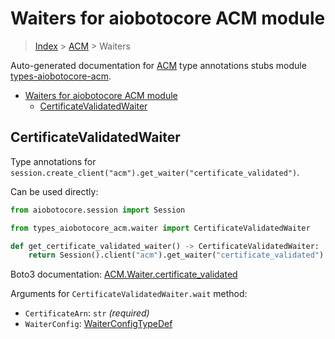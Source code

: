 <a id="waiters-for-aiobotocore-acm-module"></a>

# Waiters for aiobotocore ACM module

> [Index](..) > [ACM](.) > Waiters

Auto-generated documentation for
[ACM](https://boto3.amazonaws.com/v1/documentation/api/latest/reference/services/acm.html#ACM)
type annotations stubs module
[types-aiobotocore-acm](https://pypi.org/project/types-aiobotocore-acm/).

- [Waiters for aiobotocore ACM module](#waiters-for-aiobotocore-acm-module)
  - [CertificateValidatedWaiter](#certificatevalidatedwaiter)

<a id="certificatevalidatedwaiter"></a>

## CertificateValidatedWaiter

Type annotations for
`session.create_client("acm").get_waiter("certificate_validated")`.

Can be used directly:

```python
from aiobotocore.session import Session

from types_aiobotocore_acm.waiter import CertificateValidatedWaiter

def get_certificate_validated_waiter() -> CertificateValidatedWaiter:
    return Session().client("acm").get_waiter("certificate_validated")
```

Boto3 documentation:
[ACM.Waiter.certificate_validated](https://boto3.amazonaws.com/v1/documentation/api/latest/reference/services/acm.html#ACM.Waiter.CertificateValidated)

Arguments for `CertificateValidatedWaiter.wait` method:

- `CertificateArn`: `str` *(required)*
- `WaiterConfig`: [WaiterConfigTypeDef](./type_defs.md#waiterconfigtypedef)
